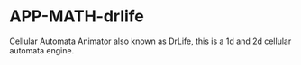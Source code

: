 APP-MATH-drlife
===============

Cellular Automata Animator also known as DrLife, this is a 1d and 2d cellular automata engine. 
